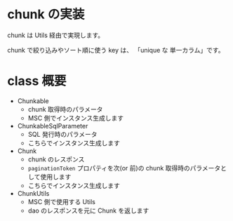 # chunk の実装

chunk は Utils 経由で実現します。

chunk で絞り込みやソート順に使う key は、
「unique な 単一カラム」です。

# class 概要

- Chunkable
  - chunk 取得時のパラメータ
  - MSC 側でインスタンス生成します
- ChunkableSqlParameter
  - SQL 発行時のパラメータ
  - こちらでインスタンス生成します
- Chunk
  - chunk のレスポンス
  - `paginationToken` プロパティを次(or 前)の chunk 取得時のパラメータとして使用します
  - こちらでインスタンス生成します
- ChunkUtils
  - MSC 側で使用する Utils
  - dao のレスポンスを元に Chunk を返します
